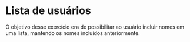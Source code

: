 # Lista de usuários

O objetivo desse exercício era de possibilitar ao usuário incluir nomes em uma lista, mantendo os nomes incluídos anteriormente.
